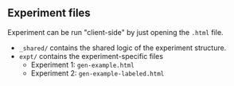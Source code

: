 ## Experiment files

Experiment can be run "client-side" by just opening the `.html` file.

- `_shared/` contains the shared logic of the experiment structure.
- `expt/` contains the experiment-specific files
  - Experiment 1: `gen-example.html`
  - Experiment 2: `gen-example-labeled.html`
